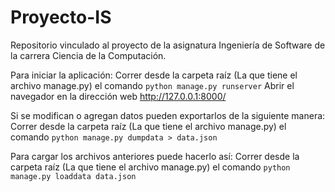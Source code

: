 # Proyecto-IS
Repositorio vinculado al proyecto de la asignatura Ingeniería de Software de la carrera Ciencia de la Computación.

Para iniciar la aplicación:
    Correr desde la carpeta raíz (La que tiene el archivo manage.py) el comando `python manage.py runserver`
    Abrir el navegador en la dirección web http://127.0.0.1:8000/

Si se modifican o agregan datos pueden exportarlos de la siguiente manera:
    Correr desde la carpeta raíz (La que tiene el archivo manage.py) el comando `python manage.py dumpdata > data.json`

Para cargar los archivos anteriores puede hacerlo así:
    Correr desde la carpeta raíz (La que tiene el archivo manage.py) el comando `python manage.py loaddata data.json`

    
